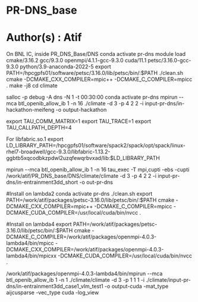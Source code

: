 # PR-DNS_base
# Author(s) : Atif

On BNL IC, inside PR_DNS_Base/DNS
conda activate pr-dns
module load cmake/3.16.2 gcc/9.3.0 openmpi/4.1.1-gcc-9.3.0 cuda/11.1 petsc/3.16.0-gcc-9.3.0 python/3.9-anaconda-2022-5
export PATH=/hpcgpfs01/software/petsc/3.16.0/lib/petsc/bin/:$PATH
./clean.sh
cmake -DCMAKE_CXX_COMPILER=mpic++ -DCMAKE_C_COMPILER=mpicc .
make -j8
cd climate

salloc -p debug -A dns -N 1 -t 00:30:00
conda activate pr-dns
mpirun --mca btl_openib_allow_ib 1 -n 16 ./climate -d 3 -p 4 2 2 -i input-pr-dns/in-hackathon-meifeng -o output-hackathon

export TAU_COMM_MATRIX=1
export TAU_TRACE=1
export TAU_CALLPATH_DEPTH=4

For libfabric.so.1
export LD_LIBRARY_PATH=/hpcgpfs01/software/spack2/spack/opt/spack/linux-rhel7-broadwell/gcc-9.3.0/libfabric-1.13.2-ggbtb5xqcodbkzpdwl2uzqfewqrbvxad/lib:$LD_LIBRARY_PATH

mpirun --mca btl_openib_allow_ib 1 -n 16 tau_exec -T mpi,cupti -ebs -cupti /work/atif/PR_DNS_base/DNS/climate/climate -d 3 -p 4 2 2 -i input-pr-dns/in-entrainment3dd_short -o out-pr-dns

#Install on lambda2
conda activate pr-dns
./clean.sh
export PATH=/work/atif/packages/petsc-3.16.0/lib/petsc/bin/:$PATH
cmake -DCMAKE_CXX_COMPILER=mpic++ -DCMAKE_C_COMPILER=mpicc -DCMAKE_CUDA_COMPILER=/usr/local/cuda/bin/nvcc .

#Install on lambda4
export PATH=/work/atif/packages/petsc-3.16.0/lib/petsc/bin/:$PATH
cmake -DCMAKE_C_COMPILER=/work/atif/packages/openmpi-4.0.3-lambda4/bin/mpicc -DCMAKE_CXX_COMPILER=/work/atif/packages/openmpi-4.0.3-lambda4/bin/mpicxx -DCMAKE_CUDA_COMPILER=/usr/local/cuda/bin/nvcc .

/work/atif/packages/openmpi-4.0.3-lambda4/bin/mpirun --mca btl_openib_allow_ib 1 -n 1 ./climate/climate -d 3 -p 1 1 1 -i ./climate/input-pr-dns/in-entrainment3dd_case1_vlm_test1 -o output-cuda -mat_type aijcusparse -vec_type cuda -log_view


